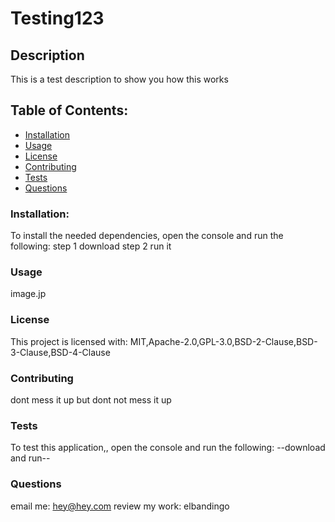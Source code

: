 # Testing123
## Description    
This is a test description to show you how this works
## Table of Contents:
* [Installation](#installation)
* [Usage](#usage)
* [License](#license)
* [Contributing](#contributing)
* [Tests](#tests)
* [Questions](#questions)
### Installation:
To install the needed dependencies, open the console and run the following:
step 1 download step 2 run it
### Usage
image.jp
### License
This project is licensed with:
MIT,Apache-2.0,GPL-3.0,BSD-2-Clause,BSD-3-Clause,BSD-4-Clause
### Contributing
dont mess it up but dont not mess it up
### Tests
To test this application,, open the console and run the following:
--download and run--
### Questions
email me: hey@hey.com
review my work: elbandingo
